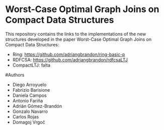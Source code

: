 # Worst-Case Optimal Graph Joins on Compact Data Structures

This repository contains the links to the implementations of the new structures developed in the paper Worst-Case Optimal Graph Joins on Compact Data Structures:

* Ring: https://github.com/adriangbrandon/ring-basic-p
* RDFCSA: https://github.com/adriangbrandon/rdfcsaLTJ
* CompactLTJ: falta

#Authors
* Diego Arroyuelo
* Fabrizio Barisione
* Daniela Campos
* Antonio Fariña
* Adrián Gómez-Brandón
* Gonzalo Navarro
* Carlos Rojas
* Domagoj Vrgoč
